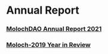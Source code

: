 # Annual Report

### [MolochDAO Annual Report 2021](https://molochdao.com/annual-report/)
### [Moloch-2019 Year in Review](https://medium.com/molochdao/moloch-2019-year-in-review-eb6f53dc035)
